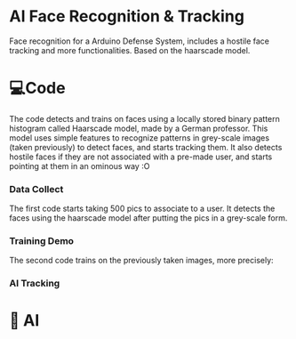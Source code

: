 # AI Face Recognition & Tracking
Face recognition for a Arduino Defense System, includes a hostile face tracking and more functionalities. Based on the haarscade model.  

# 💻Code 

The code detects and trains on faces using a locally stored binary pattern histogram called Haarscade model, made by a German professor. This model uses simple features to recognize patterns in grey-scale images (taken previously) to detect faces, and starts tracking them. It also detects hostile faces if they are not associated with a pre-made user, and starts pointing at them in an ominous way :O 

### Data Collect
The first code starts taking 500 pics to associate to a user. It detects the faces using the haarscade model after putting the pics in a grey-scale form.

### Training Demo
The second code trains on the previously taken images, more precisely: 

### AI Tracking


# 🤖 AI
